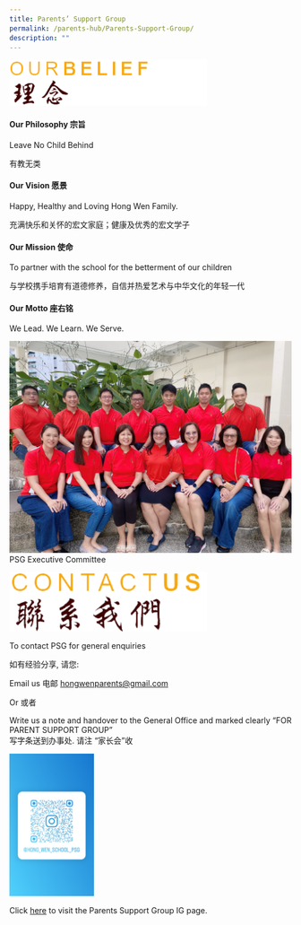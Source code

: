 ```yaml
---
title: Parents’ Support Group
permalink: /parents-hub/Parents-Support-Group/
description: ""
---
```

<img style="width:70%;height:50%" src="/images/Parents'%20Hub/Parents%20support%20group/psg_our_belief.png">

#### **Our Philosophy 宗旨**

Leave No Child Behind

有教无类

#### **Our Vision 愿景**

Happy, Healthy and Loving Hong Wen Family.

充满快乐和关怀的宏文家庭；健康及优秀的宏文学子

#### **Our Mission 使命**

To partner with the school for the betterment of our children

与学校携手培育有道德修养，自信并热爱艺术与中华文化的年轻一代

#### **Our Motto 座右铭**

We Lead. We Learn. We Serve.

![](/images/Parents'%20Hub/Parents%20support%20group/image0-min.jpeg)
PSG Executive Committee


<img style="width:70%;height:50%" src="/images/Parents'%20Hub/Parents%20support%20group/psg_contactus.png">


To contact PSG for general enquiries

如有经验分享, 请您:

Email us 电邮 [hongwenparents@gmail.com](mailto:hongwenparents@gmail.com)

Or 或者

Write us a note and handover to the General Office and marked clearly “FOR PARENT SUPPORT GROUP”  
写字条送到办事处. 请注 “家长会”收

<img style="width:30%;height:50%" src="/images/Parents'%20Hub/Parents%20support%20group/image1.jpeg">

Click [here](https://www.instagram.com/hong_wen_school_psg/) to visit the Parents Support Group IG page.